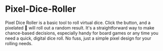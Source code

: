 # Pixel-Dice-Roller
 Pixel Dice Roller is a basic tool to roll virtual dice. Click the button, and a pixelated 🎲 will roll out a random result. It's a straightforward way to make chance-based decisions, especially handy for board games or any time you need a quick, digital dice roll. No fuss, just a simple pixel design for your rolling needs. 
